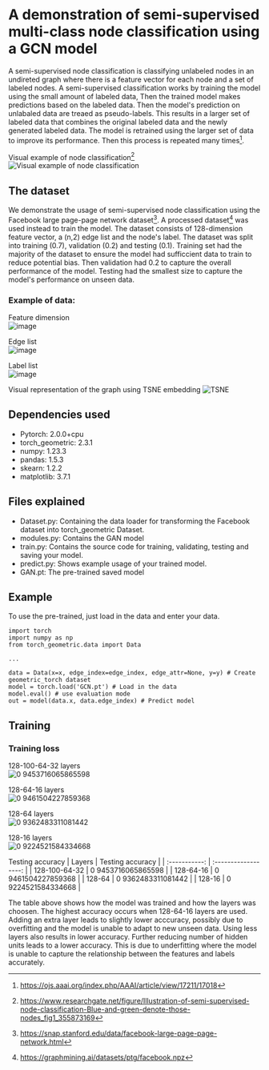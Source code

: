 # A demonstration of semi-supervised multi-class node classification using a GCN model
A semi-supervised node classification is classifying unlabeled nodes in an undireted graph where there is a feature
vector for each node and a set of labeled nodes. A semi-supervised classification works by training the model
using the small amount of labeled data, Then the trained model makes predictions based on the labeled data. Then
the model's prediction on unlabaled data are treaed as pseudo-labels. This results in a larger set of labeled data
that combines the original labeled data and the newly generated labeled data. The model is retrained using the larger
set of data to improve its performance. Then this process is repeated many times[^1].

Visual example of node classification[^4]
![Visual example of node classification](https://github.com/ChocomintIce1/COMP3710-Demo3/assets/69633077/f6822d8c-fe7d-493a-87c2-014e36d07d76)

## The dataset
We demonstrate the usage of semi-supervised node classification using the Facebook large page-page network dataset[^2].
A processed dataset[^3] was used instead to train the model. The dataset consists of 128-dimension feature vector, a
(n,2) edge list and the node's label. The dataset was split into training (0.7), validation (0.2) and testing (0.1).
Training set had the majority of the dataset to ensure the model had sufficcient data to train to reduce potential bias.
Then validation had 0.2 to capture the overall performance of the model. Testing had the smallest size to capture the
model's performance on unseen data.

### Example of data:
Feature dimension <br />
![image <br />](https://github.com/ChocomintIce1/COMP3710-Demo3/assets/69633077/fcd6458d-4aef-4647-a852-a30842b830bc)

Edge list <br />
![image](https://github.com/ChocomintIce1/COMP3710-Demo3/assets/69633077/63eaa703-7ea4-456f-a2dd-e2418aa5ce63)

Label list <br />
![image](https://github.com/ChocomintIce1/COMP3710-Demo3/assets/69633077/7ca05462-f2a2-4e6c-baa9-11400d619824)

Visual representation of the graph using TSNE embedding
![TSNE](https://github.com/ChocomintIce1/COMP3710-Demo3/assets/69633077/ee4459a1-5c1d-4a7d-a0be-1d289624c6f2)

## Dependencies used
* Pytorch: 2.0.0+cpu
* torch_geometric: 2.3.1
* numpy: 1.23.3
* pandas: 1.5.3
* skearn: 1.2.2
* matplotlib: 3.7.1

## Files explained
* Dataset.py: Containing the data loader for transforming the Facebook dataset into torch_geometric Dataset.
* modules.py: Contains the GAN model
* train.py: Contains the source code for training, validating, testing and saving your model. 
* predict.py: Shows example usage of your trained model.
* GAN.pt: The pre-trained saved model

## Example
To use the pre-trained, just load in the data and enter your data. 
```
import torch
import numpy as np
from torch_geometric.data import Data

...

data = Data(x=x, edge_index=edge_index, edge_attr=None, y=y) # Create geometric_torch dataset
model = torch.load('GCN.pt') # Load in the data
model.eval() # use evaluation mode
out = model(data.x, data.edge_index) # Predict model
```

## Training
### Training loss
128-100-64-32 layers <br />
![0 9453716065865598](https://github.com/ChocomintIce1/COMP3710-Demo3/assets/69633077/e932e1c6-f050-4227-a867-d9a05c6c3b5f)


128-64-16 layers <br />
![0 9461504227859368](https://github.com/ChocomintIce1/COMP3710-Demo3/assets/69633077/16239887-fd33-427b-8c3c-8f61dc2c9854)


128-64 layers <br />
![0 9362483311081442](https://github.com/ChocomintIce1/COMP3710-Demo3/assets/69633077/f294aa8a-73c0-4b17-b2cc-3ff2018cecc0)


128-16 layers <br />
![0 9224521584334668](https://github.com/ChocomintIce1/COMP3710-Demo3/assets/69633077/aa501314-6793-4046-887e-76953c88f7f2)

Testing accuracy
| Layers       |   Testing accuracy    |
| :-----------: | :------------------: |
| 128-100-64-32 | 0 9453716065865598   |
| 128-64-16     | 0 9461504227859368   |
| 128-64        | 0 9362483311081442   |
| 128-16        | 0 9224521584334668   |

The table above shows how the model was trained and how the layers was choosen. The highest accuracy
occurs when 128-64-16 layers are used. Adding an extra layer leads to slightly lower acccuracy, possibly
due to overfitting and the model is unable to adapt to new unseen data. Using less layers also results in
lower accuracy. Further reducing number of hidden units leads to a lower accuracy. This is due to underfitting
where the model is unable to capture the relationship between the features and labels accurately.


[^1]: https://ojs.aaai.org/index.php/AAAI/article/view/17211/17018
[^2]: https://snap.stanford.edu/data/facebook-large-page-page-network.html
[^3]: https://graphmining.ai/datasets/ptg/facebook.npz
[^4]: https://www.researchgate.net/figure/Illustration-of-semi-supervised-node-classification-Blue-and-green-denote-those-nodes_fig1_355873169
